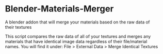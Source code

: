 # Blender-Materials-Merger
A blender addon that will merge your materials based on the raw data of their textures

This script compares the raw data of all of your textures and merges any materials that have identical image data regardless of their file/material names.
You will find it under: File > External Data > Merge Identical Textures
